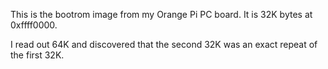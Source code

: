 This is the bootrom image from my Orange Pi PC board.
It is 32K bytes at 0xffff0000.

I read out 64K and discovered that the second 32K
was an exact repeat of the first 32K.
